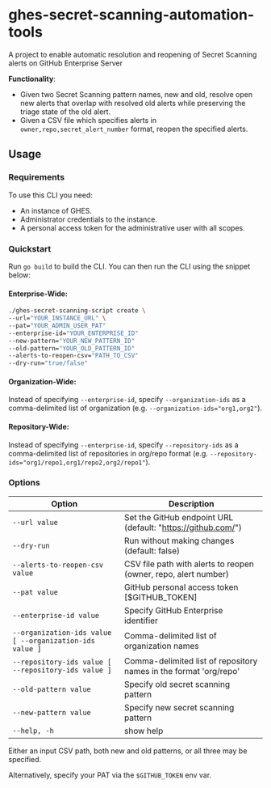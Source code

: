 # ghes-secret-scanning-automation-tools
A project to enable automatic resolution and reopening of Secret Scanning alerts on GitHub Enterprise Server

**Functionality**:

* Given two Secret Scanning pattern names, new and old, resolve open new alerts that overlap with resolved old alerts while preserving the triage state of the old alert.
* Given a CSV file which specifies alerts in `owner,repo,secret_alert_number` format, reopen the specified alerts.

## Usage

### Requirements

To use this CLI you need:

* An instance of GHES.
* Administrator credentials to the instance.
* A personal access token for the administrative user with all scopes.

### Quickstart

Run `go build` to build the CLI. You can then run the CLI using the snippet below:

#### Enterprise-Wide:
```bash
./ghes-secret-scanning-script create \
--url="YOUR_INSTANCE_URL" \
--pat="YOUR_ADMIN_USER_PAT"
--enterprise-id="YOUR_ENTERPRISE_ID"
--new-pattern="YOUR_NEW_PATTERN_ID"
--old-pattern="YOUR_OLD_PATTERN_ID"
--alerts-to-reopen-csv="PATH_TO_CSV"
--dry-run="true/false"
```

#### Organization-Wide:
Instead of specifying `--enterprise-id`, specify `--organization-ids` as a comma-delimited list of organization (e.g. `--organization-ids="org1,org2"`).

#### Repository-Wide:
Instead of specifying `--enterprise-id`, specify `--repository-ids` as a comma-delimited list of repositories in org/repo format (e.g. `--repository-ids="org1/repo1,org1/repo2,org2/repo1"`).

### Options
| Option                                              | Description                                                                                         |
|-----------------------------------------------------|-----------------------------------------------------------------------------------------------------|
| `--url value`                                       | Set the GitHub endpoint URL (default: "https://github.com/")                                        |
| `--dry-run`                                         | Run without making changes (default: false)                                                         |
| `--alerts-to-reopen-csv value`                      | CSV file path with alerts to reopen (owner, repo, alert number)                                     |
| `--pat value`                                       | GitHub personal access token [$GITHUB_TOKEN]                                                        |
| `--enterprise-id value`                             | Specify GitHub Enterprise identifier                                                                |
| `--organization-ids value [ --organization-ids value ]` | Comma-delimited list of organization names                                                          |
| `--repository-ids value [ --repository-ids value ]`     | Comma-delimited list of repository names in the format 'org/repo'                                   |
| `--old-pattern value`                               | Specify old secret scanning pattern                                                                 |
| `--new-pattern value`                               | Specify new secret scanning pattern                                                                 |
| `--help, -h`                                        | show help                                                                                            |


Either an input CSV path, both new and old patterns, or all three may be specified.

Alternatively, specify your PAT via the `$GITHUB_TOKEN` env var.
